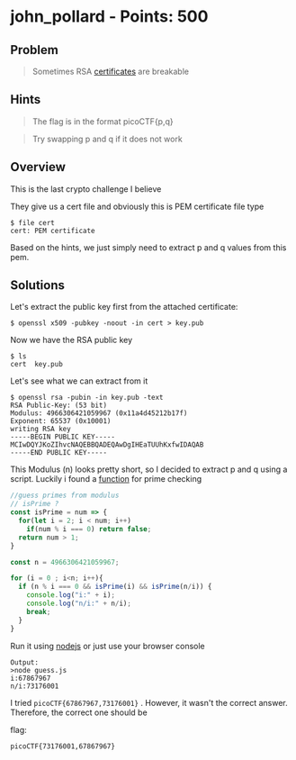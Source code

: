 # john_pollard - Points: 500

## Problem

> Sometimes RSA [certificates](https://2019shell1.picoctf.com/static/ccd7ba84ead965bd2033a54c4dbb8ae0/cert) are breakable

## Hints

> The flag is in the format picoCTF{p,q}

> Try swapping p and q if it does not work

## Overview

This is the last crypto challenge I believe

They give us a cert file and obviously this is PEM certificate file type
```
$ file cert
cert: PEM certificate
```

Based on the hints, we just simply need to extract p and q values from this pem.

## Solutions

Let's extract the public key first from the attached certificate:
```
$ openssl x509 -pubkey -noout -in cert > key.pub
```
Now we have the RSA public key 
```
$ ls
cert  key.pub
```
Let's see what we can extract from it
```
$ openssl rsa -pubin -in key.pub -text
RSA Public-Key: (53 bit)
Modulus: 4966306421059967 (0x11a4d45212b17f)
Exponent: 65537 (0x10001)
writing RSA key
-----BEGIN PUBLIC KEY-----
MCIwDQYJKoZIhvcNAQEBBQADEQAwDgIHEaTUUhKxfwIDAQAB
-----END PUBLIC KEY-----
```

This Modulus (n) looks pretty short, so I decided to extract p and q using a script. Luckily i found a [function](https://stackoverflow.com/questions/40200089/number-prime-test-in-javascript) for prime checking
```js
//guess primes from modulus
// isPrime ?
const isPrime = num => {
  for(let i = 2; i < num; i++)
    if(num % i === 0) return false;
  return num > 1;
}

const n = 4966306421059967;

for (i = 0 ; i<n; i++){
  if (n % i === 0 && isPrime(i) && isPrime(n/i)) {
    console.log("i:" + i);
    console.log("n/i:" + n/i);
    break;
  }
}
```
Run it using [nodejs](https://nodejs.org) or just use your browser console
```
Output:
>node guess.js
i:67867967
n/i:73176001
```

I tried ```picoCTF{67867967,73176001}``` . However, it wasn't the correct answer. Therefore, the correct one should be

flag:
```
picoCTF{73176001,67867967}
```
